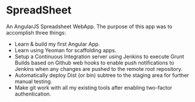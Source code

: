 SpreadSheet
===========

An AngularJS Spreadsheet WebApp. The purpose of this app was to accomplish three things:
* Learn & build my first Angular App.
* Learn using Yeoman for scaffolding apps.
* Setup a Continuous Integration server using Jenkins to execute Grunt Builds based on Github web hooks to enable push notifications to Jenkins when any changes are pushed to the remote root repository.
* Automatically deploy Dist (or bin) subtree to the staging area for further manual testing.
* Make git work with all my existing tools after enabling two-factor authentication.